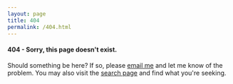 ```yaml
---
layout: page
title: 404
permalink: /404.html
---
```

#### 404 - Sorry, this page doesn't exist.

Should something be here? If so, please [email me](mailto:hello@stephenhowells.net) and let me know of the problem. You may also visit the [search page](/search/) and find what you're seeking.
